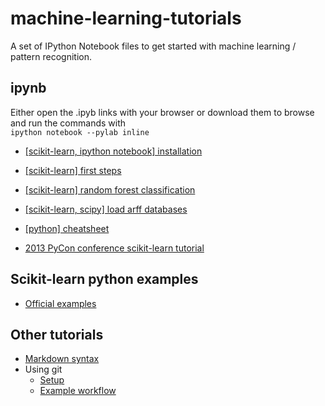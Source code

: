 machine-learning-tutorials
==========================

A set of IPython Notebook files to get started with machine learning / pattern recognition.


ipynb
---------
Either open the .ipyb links with your browser or download them to browse and run the commands with <br/>
`ipython notebook --pylab inline`
- [[scikit-learn, ipython notebook] installation](http://nbviewer.ipython.org/github/mamrehn/machine-learning-tutorials/blob/master/ipynb/[scikit-learn,%20ipython%20notebook]%20installation.ipynb)
- [[scikit-learn] first steps](http://nbviewer.ipython.org/github/mamrehn/machine-learning-tutorials/blob/master/ipynb/[scikit-learn]%20first%20steps.ipynb)
- [[scikit-learn] random forest classification](http://nbviewer.ipython.org/github/mamrehn/machine-learning-tutorials/blob/master/ipynb/[scikit-learn]%20random%20forest%20classification.ipynb)
- [[scikit-learn, scipy] load arff databases](http://nbviewer.ipython.org/github/mamrehn/machine-learning-tutorials/blob/master/ipynb/[scikit-learn,%20scipy]%20load%20arff%20databases.ipynb)
- [[python] cheatsheet](http://nbviewer.ipython.org/github/mamrehn/machine-learning-tutorials/blob/master/ipynb/[python]%20cheatsheet.ipynb)

- [2013 PyCon conference scikit-learn tutorial](https://github.com/jakevdp/sklearn_pycon2013)

Scikit-learn python examples
---------
- [Official examples](https://github.com/scikit-learn/scikit-learn/tree/master/examples)

Other tutorials
---------
- [Markdown syntax](https://github.com/adam-p/markdown-here/wiki/Markdown-Cheatsheet)
- Using git
  - [Setup](markdown/git/setup-for-github.md)
  - [Example workflow](markdown/git/example-local-repository-basics.md)

